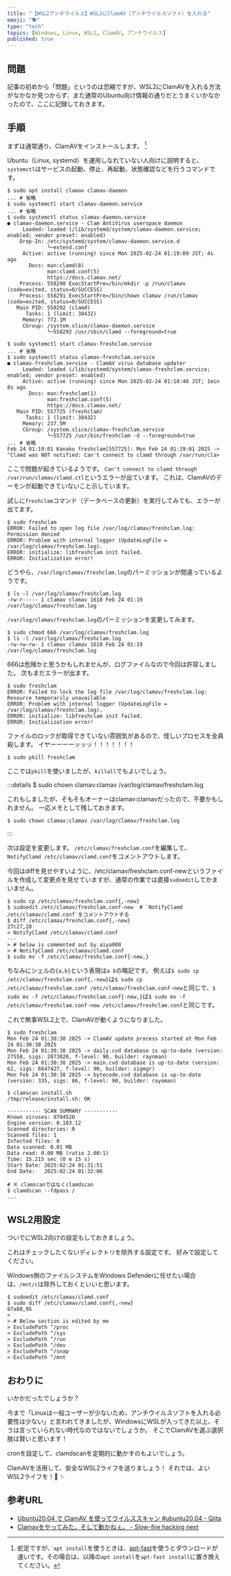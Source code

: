 ```yaml
---
title: "【WSL2アンチウイルス】WSL2にClamAV（アンチウイルスソフト）を入れる"
emoji: "🐕"
type: "tech"
topics: [Windows, Linux, WSL2, ClamAV, アンチウイルス]
published: true
---
```

## 問題

記事の初めから「問題」というのは恐縮ですが、WSL2にClamAVを入れる方法がなかなか見つからず、また通常のUbuntu向け情報の通りだとうまくいかなかったので、ここに記録しておきます。

## 手順

まずは通常通り、ClamAVをインストールします。 [^apt-fast]

Ubuntu（Linux, systemd）を運用しなれていない人向けに説明すると、`systemctl`はサービスの起動、停止、再起動、状態確認などを行うコマンドです。

```shell-session
$ sudo apt install clamav clamav-daemon
... # 省略
$ sudo systemctl start clamav-daemon.service
... # 省略
$ sudo systemctl status clamav-daemon.service
● clamav-daemon.service - Clam AntiVirus userspace daemon
     Loaded: loaded (/lib/systemd/system/clamav-daemon.service; enabled; vendor preset: enabled)
    Drop-In: /etc/systemd/system/clamav-daemon.service.d
             └─extend.conf
     Active: active (running) since Mon 2025-02-24 01:19:09 JST; 4s ago
       Docs: man:clamd(8)
             man:clamd.conf(5)
             https://docs.clamav.net/
    Process: 558290 ExecStartPre=/bin/mkdir -p /run/clamav (code=exited, status=0/SUCCESS)
    Process: 558291 ExecStartPre=/bin/chown clamav /run/clamav (code=exited, status=0/SUCCESS)
   Main PID: 558292 (clamd)
      Tasks: 1 (limit: 38432)
     Memory: 772.1M
     CGroup: /system.slice/clamav-daemon.service
             └─558292 /usr/sbin/clamd --foreground=true

$ sudo systemctl start clamav-freshclam.service
... # 省略
$ sudo systemctl status clamav-freshclam.service
● clamav-freshclam.service - ClamAV virus database updater
     Loaded: loaded (/lib/systemd/system/clamav-freshclam.service; enabled; vendor preset: enabled)
     Active: active (running) since Mon 2025-02-24 01:18:40 JST; 1min 8s ago
       Docs: man:freshclam(1)
             man:freshclam.conf(5)
             https://docs.clamav.net/
   Main PID: 557725 (freshclam)
      Tasks: 1 (limit: 38432)
     Memory: 237.5M
     CGroup: /system.slice/clamav-freshclam.service
             └─557725 /usr/bin/freshclam -d --foreground=true
... # 省略
Feb 24 01:19:01 Kanako freshclam[557725]: Mon Feb 24 01:19:01 2025 -> ^Clamd was NOT notified: Can't connect to clamd through /var/run/cla>
```

ここで問題が起きているようです。
`Can't connect to clamd through /var/run/clamav/clamd.ctl`というエラーが出ています。
これは、ClamAVのデーモンが起動できていないこと示しています。

試しに`freshclam`コマンド（データベースの更新）を実行してみても、エラーが出てます。

```shell-session
$ sudo freshclam
ERROR: Failed to open log file /var/log/clamav/freshclam.log: Permission denied
ERROR: Problem with internal logger (UpdateLogFile = /var/log/clamav/freshclam.log).
ERROR: initialize: libfreshclam init failed.
ERROR: Initialization error!
```

どうやら、`/var/log/clamav/freshclam.log`のパーミッションが間違っているようです。

```shell-session
$ ls -l /var/log/clamav/freshclam.log
-rw-r----- 1 clamav clamav 1610 Feb 24 01:19 /var/log/clamav/freshclam.log
```

`/var/log/clamav/freshclam.log`のパーミッションを変更してみます。

```shell-session
$ sudo chmod 666 /var/log/clamav/freshclam.log
$ ls -l /var/log/clamav/freshclam.log
-rw-rw-rw- 1 clamav clamav 1610 Feb 24 01:19 /var/log/clamav/freshclam.log
```

666は危険かと思うかもしれませんが、ログファイルなので今回は許容しました。
次もまだエラーが出ます。

```shell-session
$ sudo freshclam
ERROR: Failed to lock the log file /var/log/clamav/freshclam.log: Resource temporarily unavailable
ERROR: Problem with internal logger (UpdateLogFile = /var/log/clamav/freshclam.log).
ERROR: initialize: libfreshclam init failed.
ERROR: Initialization error!
```

ファイルのロックが取得できていない雰囲気があるので、怪しいプロセスを全員殺します。
イヤーーーーッッッ！！！！！！！

```shell-session
$ sudo pkill freshclam
```

ここでは`pkill`を使いましたが、`killall`でもよいでしょう。

:::details $ sudo chown clamav:clamav /var/log/clamav/freshclam.log

これもしましたが、そもそもオーナーはclamav:clamavだったので、不要かもしれません。
一応メモとして残しておきます。

```shell-session
$ sudo chown clamav:clamav /var/log/clamav/freshclam.log
```


:::

次は設定を変更します。
`/etc/clamav/freshclam.conf`を編集して、`NotifyClamd /etc/clamav/clamd.conf`をコメントアウトします。

今回はdiffを見せやすいように、/etc/clamav/freshclam.conf-newというファイルを作成して変更点を見せていますが、通常の作業では直接`sudoedit`してかまいません。

```shell-session
$ sudo cp /etc/clamav/freshclam.conf{,-new}
$ sudoedit /etc/clamav/freshclam.conf-new  # `NotifyClamd /etc/clamav/clamd.conf`をコメントアウトする
$ diff /etc/clamav/freshclam.conf{,-new}
27c27,28
< NotifyClamd /etc/clamav/clamd.conf
---
> # below is commented out by aiya000
> # NotifyClamd /etc/clamav/clamd.conf
$ sudo mv -f /etc/clamav/freshclam.conf{-new,}
```

ちなみにシェルの`{a,b}`という表現は`a b`の略記です。
例えば`$ sudo cp /etc/clamav/freshclam.conf{,-new}`は`$ sudo cp /etc/clamav/freshclam.conf /etc/clamav/freshclam.conf-new`と同じで、`$ sudo mv -f /etc/clamav/freshclam.conf{-new,}`は`$ sudo mv -f /etc/clamav/freshclam.conf-new /etc/clamav/freshclam.conf`と同じです。

これで無事WSL2上で、ClamAVが動くようになりました。

```shell-session
$ sudo freshclam
Mon Feb 24 01:30:38 2025 -> ClamAV update process started at Mon Feb 24 01:30:38 2025
Mon Feb 24 01:30:38 2025 -> daily.cvd database is up-to-date (version: 27558, sigs: 2073020, f-level: 90, builder: raynman)
Mon Feb 24 01:30:38 2025 -> main.cvd database is up-to-date (version: 62, sigs: 6647427, f-level: 90, builder: sigmgr)
Mon Feb 24 01:30:38 2025 -> bytecode.cvd database is up-to-date (version: 335, sigs: 86, f-level: 90, builder: raynman)
```

```shell-session
$ clamscan install.sh
/tmp/release/install.sh: OK

----------- SCAN SUMMARY -----------
Known viruses: 8704520
Engine version: 0.103.12
Scanned directories: 0
Scanned files: 1
Infected files: 0
Data scanned: 0.01 MB
Data read: 0.00 MB (ratio 2.00:1)
Time: 15.215 sec (0 m 15 s)
Start Date: 2025:02:24 01:31:51
End Date:   2025:02:24 01:32:06

# ※ clamscanではなくclamdscan
$ clamdscan --fdpass /
...
```

## WSL2用設定

ついでにWSL2向けの設定もしておきましょう。

これはチェックしたくないディレクトリを除外する設定です。
好みで設定してください。

Windows側のファイルシステムをWindows Defenderに任せたい場合は、`/mnt/c`は除外しておくといいと思います。

```shell-session
$ sudoedit /etc/clamav/clamd.conf
$ sudo diff /etc/clamav/clamd.conf{,-new}
87a88,95
>
> # Below section is edited by me
> ExcludePath ^/proc
> ExcludePath ^/sys
> ExcludePath ^/run
> ExcludePath ^/dev
> ExcludePath ^/snap
> ExcludePath ^/mnt
```

## おわりに

いかかだったでしょうか？

今まで「Linuxは一般ユーザーが少ないため、アンチウイルスソフトを入れる必要性は少ない」と言われてきましたが、WindowsにWSLが入ってきた以上、そうは言っていられない時代なのではないでしょうか。
そこでClamAVを選ぶ選択肢は賢いと思います！

cronを設定して、clamdscanを定期的に動かすのもよいでしょう。

ClamAVを活用して、安全なWSL2ライフを送りましょう！
それでは、よいWSL2ライフを！:tada: :sparkles:

## 参考URL

- [Ubuntu20.04 で ClamAV を使ってウイルススキャン #ubuntu20.04 - Qiita](https://qiita.com/kannkyo/items/1cc32231afad88c11d8e)
- [Clamavをやってみた。そして動かねぇ。 - Slow-fire hacking next](https://www.blog.slow-fire.net/2021/12/13/clamav%E3%82%92%E3%82%84%E3%81%A3%E3%81%A6%E3%81%BF%E3%81%9F%E3%80%82%E3%81%9D%E3%81%97%E3%81%A6%E5%8B%95%E3%81%8B%E3%81%AD%E3%81%87%E3%80%82/)

[^apt-fast]: 蛇足ですが、`apt install`を使うときは、[apt-fast](https://zenn.dev/ryuu/articles/fast-aptcommand)を使うとダウンロードが速いです。その場合は、以降の`apt install`を`apt-fast install`に置き換えてください。
